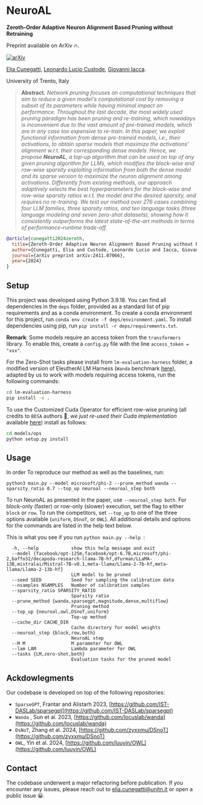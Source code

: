 # NeuroAL

**Zeroth-Order Adaptive Neuron Alignment Based Pruning without Retraining**

Preprint available on ArXiv 🔥.

[![arXiv](https://img.shields.io/badge/arXiv-2411.07066-b31b1b.svg)](https://arxiv.org/pdf/2411.07066v1) 

[Elia Cunegatti](https://scholar.google.com/citations?hl=it&user=a2JJRjMAAAAJ), [Leonardo Lucio Custode](https://scholar.google.com/citations?user=3qvS-AwAAAAJ&hl=it), [Giovanni Iacca](https://sites.google.com/site/giovanniiacca/).

University of Trento, Italy


>**Abstract.**
*Network pruning focuses on computational techniques that aim to reduce a given model's computational cost by removing a subset of its parameters while having minimal impact on performance. Throughout the last decade, the most widely used pruning paradigm has been pruning and re-training, which nowadays is inconvenient due to the vast amount of pre-trained models, which are in any case too expensive to re-train. In this paper, we exploit functional information from dense pre-trained models, i.e., their activations, to obtain sparse models that maximize the activations' alignment w.r.t. their corresponding dense models. Hence, we propose **NeuroAL**, a *top-up* algorithm that can be used on top of any given pruning algorithm for LLMs, which modifies the block-wise and row-wise sparsity exploiting information from both the dense model and its sparse version to maximize the *neuron alignment* among activations. Differently from existing methods, our approach adaptively selects the best hyperparameters for the block-wise and row-wise sparsity ratios w.r.t. the model and the desired sparsity, and requires *no re-training*. We test our method over 276 cases combining four LLM families, three sparsity ratios, and ten language tasks (three language modeling and seven zero-shot datasets), showing how it consistently outperforms the latest state-of-the-art methods in terms of performance-runtime trade-off.*

```bibtex
@article{cunegatti2024zeroth,
  title={Zeroth-Order Adaptive Neuron Alignment Based Pruning without Re-Training},
  author={Cunegatti, Elia and Custode, Leonardo Lucio and Iacca, Giovanni},
  journal={arXiv preprint arXiv:2411.07066},
  year={2024}
}
```

## Setup

This project was developed using Python 3.9.18. You can find all dependencies in the `deps` folder, provided as a standard list of pip requirements and as a conda environment. To create a conda environment for this project, run `conda env create -f deps/environment.yaml`. To install dependencies using pip, run `pip install -r deps/requirements.txt`.

**Remark**: Some models require an access token from the ``transformers`` library. To enable this, create a ```config.py``` file with the line ```access_token = "xxx"```.

For the Zero-Shot tasks please install from ```lm-evaluation-harness``` folder, a modified version of EleutherAI LM Harness (```Wanda``` benchmark [here](https://github.com/locuslab/wanda)), adapted by us to work with models requiring access tokens, run the following commands:

```bash
cd lm-evaluation-harness
pip install -e .
```

To use the Customized Cuda Operator for efficient row-wise pruning (all credits to ```BESA``` authors 🙏, *we just re-used their Cuda implementation* available  [here](https://github.com/OpenGVLab/LLMPrune-BESA)) install as follows:

```bash
cd models/ops
python setup.py install
```

## Usage
In order To reproduce our method as well as the baselines, run:

```
python3 main.py --model microsoft/phi-2 --prune_method wanda --sparsity_ratio 0.7 --top_up neuroal --neuroal_step both
```

To run NeuroAL as presented in the paper, use `--neuroal_step both`. For block-only (faster) or row-only (slower) execution, set the flag to either `block` or `row`. To run the competitors, set `--top_up` to one of the three options available (`uniform`, `DSnoT`, or `OWL`). All additional details and options for the commands are listed in the help text below.



This is what you see if you run ```python main.py --help ```:
```
  -h, --help            show this help message and exit
  --model {facebook/opt-125m,facebook/opt-6.7B,microsoft/phi-2,baffo32/decapoda-research-llama-7B-hf,dfurman/LLaMA-13B,mistralai/Mistral-7B-v0.1,meta-llama/Llama-2-7b-hf,meta-llama/Llama-2-13b-hf}
                        LLM model to be pruned
  --seed SEED           Seed for sampling the calibration data
  --nsamples NSAMPLES   Number of calibration samples
  --sparsity_ratio SPARSITY_RATIO
                        Sparsity ratio
  --prune_method {wanda,sparsegpt,magnitude,dense,multiflow}
                        Pruning method
  --top_up {neuroal,owl,DSnoT,uniform}
                        Top-up method
  --cache_dir CACHE_DIR
                        Cache directory for model weights
  --neuroal_step {block,row,both}
                        NeuroAL step
  --M M                 M parameter for OWL
  --lam LAM             Lambda parameter for OWL
  --tasks {LM,zero-shot,both}
                        Evaluation tasks for the pruned model

```



## Ackdowlegments
Our codebase is developed on top of the following repositories:

- ```SparseGPT```, Frantar and Alistarh 2023, [https://github.com/IST-DASLab/sparsegpt](https://github.com/IST-DASLab/sparsegpt)
- ```Wanda``` , Sun et al. 2023, [https://github.com/locuslab/wanda](https://github.com/locuslab/wanda)
- ```DsNoT```, Zhang et al. 2024, [https://github.com/zyxxmu/DSnoT](https://github.com/zyxxmu/DSnoT)
- ```OWL```,  Yin et al. 2024, [https://github.com/luuyin/OWL](https://github.com/luuyin/OWL)



## Contact
The codebase underwent a major refactoring before publication. If you encounter any issues, please reach out to [elia.cunegatti@unitn.it](mailto:elia.cunegatti@unitn.it) or open a public issue 😀.

